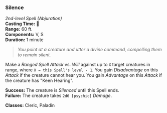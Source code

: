 ### Silence
*2nd-level Spell (Abjuration)*  
**Casting Time:** 🔷  
**Range:** 60 ft.  
**Components:** V, S  
**Duration:** 1 minute  

> *You point at a creature and utter a divine command, compelling them to remain silent.*

Make a *Ranged Spell Attack* vs. *Will* against up to `X` target creatures in range, where `X = this Spell's level - 1`. You gain *Disadvantage* on this *Attack* if the creature cannot hear you. You gain *Advantage* on this *Attack* if the creature has "Keen Hearing".

**Success:** The creature is *Silenced* until this Spell ends.  
**Failure:** The creature takes `2d6 [psychic]` *Damage*.  

**Classes:** Cleric, Paladin
